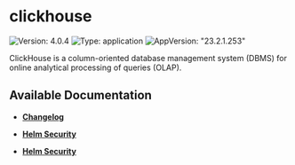 # clickhouse

![Version: 4.0.4](https://img.shields.io/badge/Version-4.0.4-informational?style=flat-square) ![Type: application](https://img.shields.io/badge/Type-application-informational?style=flat-square) ![AppVersion: "23.2.1.253"](https://img.shields.io/badge/AppVersion-"23.2.1.253"-informational?style=flat-square)

ClickHouse is a column-oriented database management system (DBMS) for online analytical processing of queries (OLAP).

## Available Documentation

- [**Changelog**](CHANGELOG)

- [**Helm Security**](container-security)

- [**Helm Security**](helm-security)

